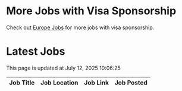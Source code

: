 # More Jobs with Visa Sponsorship

Check out [Europe Jobs](https://github.com/sureshparimi/europejobs#latest-jobs) for more jobs with visa sponsorship.

# Latest Jobs

This page is updated at July 12, 2025 10:06:25

| Job Title | Job Location | Job Link | Job Posted |
| --- | --- | --- | --- |
